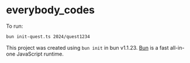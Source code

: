# everybody_codes

To run:

```bash
bun init-quest.ts 2024/quest1234
```

This project was created using `bun init` in bun v1.1.23. [Bun](https://bun.sh) is a fast all-in-one JavaScript runtime.
